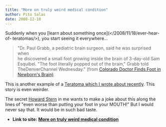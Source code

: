 ```yaml
---
title: "More on truly weird medical condition"
author: Pito Salas
date: 2008-12-18
---
```


Suddenly when you [learn about something once](</2008/11/18/ever-hear-of-
teratomas/>), you start seeing it everywhere…

> "Dr. Paul Grabb, a pediatric brain surgeon, said he was surprised when  
> he discovered a small foot growing inside the brain of 3-day-old Sam  
> Esquibel. "The foot literally popped out of the brain," Grabb told
> TheDenverChannel Wednesday." (from [Colorado Doctor Finds Foot in Newborn's
> Brain)](<http://www.thedenverchannel.com/health/18297954/detail.html#->)

This is another example of a [Teratoma which I wrote about
recently](</2008/11/18/ever-hear-of-teratomas/>). This story is even weirder.

The secret [Howard Stern](<http://www.howardstern.com/>) in me wants to make a
joke about this along the lines of "even worse than putting your foot in your
MOUTH!" But I would never say that. It would be in such bad taste.


* **Link to site:** **[More on truly weird medical condition](None)**
